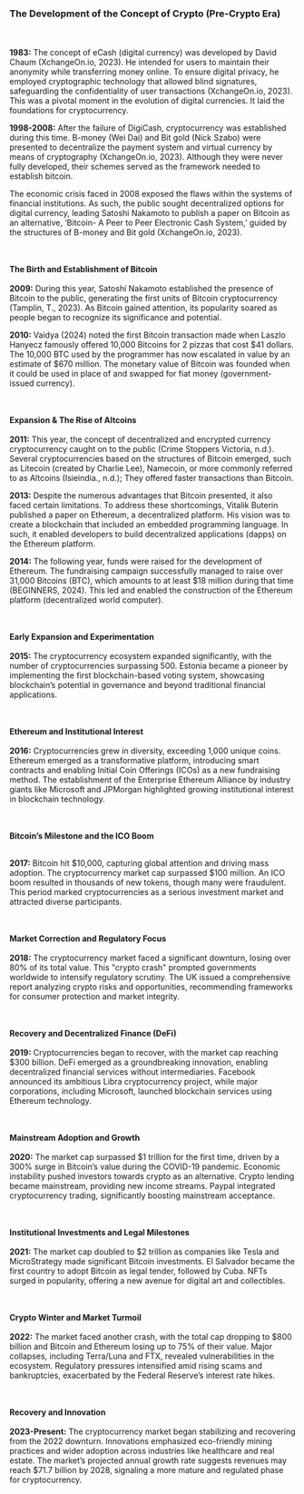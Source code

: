 ### The Development of the Concept of Crypto (Pre-Crypto Era)

<br><br><!-- Adds extra vertical space -->
**1983:** The concept of eCash (digital currency) was developed by David Chaum (XchangeOn.io, 2023). He intended for users to maintain their anonymity while transferring money online. To ensure digital privacy, he employed cryptographic technology that allowed blind signatures, safeguarding the confidentiality of user transactions (XchangeOn.io, 2023). This was a pivotal moment in the evolution of digital currencies. It laid the foundations for cryptocurrency.


**1998-2008:** After the failure of DigiCash, cryptocurrency was established during this time. B-money (Wei Dai) and Bit gold (Nick Szabo) were presented to decentralize the payment system and virtual currency by means of cryptography (XchangeOn.io, 2023). Although they were never fully developed, their schemes served as the framework needed to establish bitcoin.

The economic crisis faced in 2008 exposed the flaws within the systems of financial institutions. As such, the public sought decentralized options for digital currency, leading Satoshi Nakamoto to publish a paper on Bitcoin as an alternative, ‘Bitcoin- A Peer to Peer Electronic Cash System,’ guided by the structures of B-money and Bit gold (XchangeOn.io, 2023).

<br><br><!-- Adds extra vertical space -->
**The Birth and Establishment of Bitcoin**
<br><br><!-- Adds extra vertical space -->
**2009:** During this year, Satoshi Nakamoto established the presence of Bitcoin to the public, generating the first units of Bitcoin cryptocurrency (Tamplin, T., 2023). As Bitcoin gained attention, its popularity soared as people began to recognize its significance and potential.


**2010:** Vaidya (2024) noted the first Bitcoin transaction made when Laszlo Hanyecz famously offered 10,000 Bitcoins for 2 pizzas that cost $41 dollars. The 10,000 BTC used by the programmer has now escalated in value by an estimate of $670 million. The monetary value of Bitcoin was founded when it could be used in place of and swapped for fiat money (government-issued currency). 

<br><br><!-- Adds extra vertical space -->
**Expansion & The Rise of Altcoins**
<br><br><!-- Adds extra vertical space -->
**2011:** This year, the concept of decentralized and encrypted currency cryptocurrency caught on to the public (Crime Stoppers Victoria, n.d.). Several cryptocurrencies based on the structures of Bitcoin emerged, such as Litecoin (created by Charlie Lee), Namecoin, or more commonly referred to as Altcoins (Isieindia., n.d.); They offered faster transactions than Bitcoin.


**2013:** Despite the numerous advantages that Bitcoin presented, it also faced certain limitations. To address these shortcomings, Vitalik Buterin published a paper on Ethereum, a decentralized platform. His vision was to create a blockchain that included an embedded programming language. In such, it enabled developers to build decentralized applications (dapps) on the Ethereum platform.

**2014:** The following year, funds were raised for the development of Ethereum. The fundraising campaign successfully managed to raise over 31,000 Bitcoins (BTC), which amounts to at least $18 million during that time (BEGINNERS, 2024). This led and enabled the construction of the Ethereum platform (decentralized world computer).

<br><br><!-- Adds extra vertical space -->
**Early Expansion and Experimentation**
<br><br><!-- Adds extra vertical space -->
**2015:** The cryptocurrency ecosystem expanded significantly, with the number of cryptocurrencies surpassing 500. Estonia became a pioneer by implementing the first blockchain-based voting system, showcasing blockchain’s potential in governance and beyond traditional financial applications.

<br><br><!-- Adds extra vertical space -->
**Ethereum and Institutional Interest**
<br><br>
**2016:** Cryptocurrencies grew in diversity, exceeding 1,000 unique coins. Ethereum emerged as a transformative platform, introducing smart contracts and enabling Initial Coin Offerings (ICOs) as a new fundraising method. The establishment of the Enterprise Ethereum Alliance by industry giants like Microsoft and JPMorgan highlighted growing institutional interest in blockchain technology.

<br><br>
**Bitcoin’s Milestone and the ICO Boom**
<br><br>

**2017:** Bitcoin hit $10,000, capturing global attention and driving mass adoption. The cryptocurrency market cap surpassed $100 million. An ICO boom resulted in thousands of new tokens, though many were fraudulent. This period marked cryptocurrencies as a serious investment market and attracted diverse participants.

<br><br>
**Market Correction and Regulatory Focus**
<br><br>
**2018:** The cryptocurrency market faced a significant downturn, losing over 80% of its total value. This "crypto crash" prompted governments worldwide to intensify regulatory scrutiny. The UK issued a comprehensive report analyzing crypto risks and opportunities, recommending frameworks for consumer protection and market integrity.

<br><br>
**Recovery and Decentralized Finance (DeFi)**
<br><br>
**2019:** Cryptocurrencies began to recover, with the market cap reaching $300 billion. DeFi emerged as a groundbreaking innovation, enabling decentralized financial services without intermediaries. Facebook announced its ambitious Libra cryptocurrency project, while major corporations, including Microsoft, launched blockchain services using Ethereum technology.

<br><br>
**Mainstream Adoption and Growth**
<br><br>
**2020:** The market cap surpassed $1 trillion for the first time, driven by a 300% surge in Bitcoin’s value during the COVID-19 pandemic. Economic instability pushed investors towards crypto as an alternative. Crypto lending became mainstream, providing new income streams. Paypal integrated cryptocurrency trading, significantly boosting mainstream acceptance.

<br><br>
**Institutional Investments and Legal Milestones**
<br><br>
**2021:** The market cap doubled to $2 trillion as companies like Tesla and MicroStrategy made significant Bitcoin investments. El Salvador became the first country to adopt Bitcoin as legal tender, followed by Cuba. NFTs surged in popularity, offering a new avenue for digital art and collectibles.

<br><br>
**Crypto Winter and Market Turmoil**
<br><br>
**2022:** The market faced another crash, with the total cap dropping to $800 billion and Bitcoin and Ethereum losing up to 75% of their value. Major collapses, including Terra/Luna and FTX, revealed vulnerabilities in the ecosystem. Regulatory pressures intensified amid rising scams and bankruptcies, exacerbated by the Federal Reserve’s interest rate hikes.

<br><br>
**Recovery and Innovation**
<br><br>
**2023-Present:** The cryptocurrency market began stabilizing and recovering from the 2022 downturn. Innovations emphasized eco-friendly mining practices and wider adoption across industries like healthcare and real estate. The market’s projected annual growth rate suggests revenues may reach $71.7 billion by 2028, signaling a more mature and regulated phase for cryptocurrency. 
